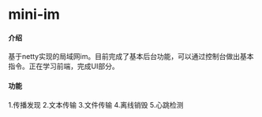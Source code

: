 # mini-im

#### 介绍
基于netty实现的局域网im。目前完成了基本后台功能，可以通过控制台做出基本指令。正在学习前端，完成UI部分。

#### 功能
1.传播发现
2.文本传输
3.文件传输
4.离线销毁
5.心跳检测